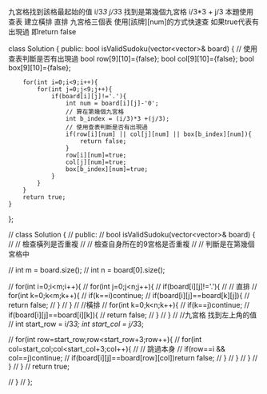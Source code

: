 九宮格找到該格最起始的值 i/3*3 j/3*3
找到是第幾個九宮格 i/3*3 + j/3
本題使用查表 建立橫排 直排 九宮格三個表 使用[該牌][num]的方式快速查 如果true代表有出現過 即return false

class Solution {
public:
    bool isValidSudoku(vector<vector<char>>& board) {
        // 使用查表判斷是否有出現過
        bool row[9][10]={false};
        bool col[9][10]={false};
        bool box[9][10]={false};
        
        for(int i=0;i<9;i++){
            for(int j=0;j<9;j++){
                if(board[i][j]!='.'){
                    int num = board[i][j]-'0';
                    // 算在第幾個九宮格
                    int b_index = (i/3)*3 +(j/3);
                    // 使用查表判斷是否有出現過
                    if(row[i][num] || col[j][num] || box[b_index][num]){
                        return false;
                    }
                    row[i][num]=true;
                    col[j][num]=true;
                    box[b_index][num]=true;
                }
            }
        }
        return true;
    }
};



// class Solution {
// public:
//     bool isValidSudoku(vector<vector<char>>& board) {
//         // 檢查橫列是否重複
//         // 檢查自身所在的9宮格是否重複
//         // 判斷是在第幾個宮格中
         
//         int m = board.size();
//         int n = board[0].size();

//         for(int i=0;i<m;i++){
//             for(int j=0;j<n;j++){
//                 if(board[i][j]!='.'){
//                     // 直排
//                     for(int k=0;k<m;k++){
//                         if(k==i)continue;
//                         if(board[i][j]==board[k][j]){
//                             return false;
//                         }
//                     }
//                     //橫排
//                     for(int k=0;k<n;k++){
//                         if(k==j)continue;
//                         if(board[i][j]==board[i][k]){
//                             return false;
//                         }
//                     }
//                     //九宮格 找到左上角的值
//                     int start_row = i/3*3; int start_col = j/3*3;
                   
//                     for(int row=start_row;row<start_row+3;row++){
//                         for(int col=start_col;col<start_col+3;col++){
//                             // 跳過本身
//                             if(row==i && col==j)continue;
//                             if(board[i][j]==board[row][col])return false;
//                         }
//                     }
//                 }
//             }
//         }
//         return true;
        
//     }
// };
